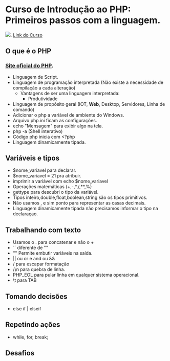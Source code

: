 # Curso de Introdução ao PHP: Primeiros passos com a linguagem.
![](https://www.alura.com.br/assets/api/share/curso-php-primeiros-passos.png).
[Link do Curso](https://cursos.alura.com.br/course/php-primeiros-passos)

## O que é o PHP
### [Site oficial do PHP](https://php.net/).
* Linguagem de Script.
* Linguagem de programação interpretada (Não existe a necessidade de compilação a cada alteração)
  * Vantagens de ser uma linguagem interpretada:
    * Produtividade
* Linguagem de propósito geral (IOT, **Web**, Desktop, Servidores, Linha de comando)
* Adicionar o php a variável de ambiente do Windows.
* Arquivo php.ini ficam as configurações.
* echo "Mensagem" para exibir algo na tela.
* php -a (Shell interativo)
* Código php inicia com <?php
* Linguagem dinamicamente tipada.

## Variáveis e tipos
* $nome_variavel para declarar.
* $nome_variavel = 21 pra atribuir.
* imprimir a variável com echo $nome_variavel
* Operações matemáticas (+,-,*,/,**,%)
* gettype para descubri o tipo da variável.
* Tipos inteiro,double,float,boolean,string são os tipos primitivos.
* Não usamos , e sim ponto para representar as casas decimais.
* Linguagem dinamicamente tipada não precisamos informar o tipo na declaraçao.


## Trabalhando com texto
* Usamos o . para concatenar e não o +
* ´´ diferente de ""
* "" Permite embutir variáveis na saída.
* || ou or e and ou &&
* / para escapar formatação
* /\n para quebra de linha.
* PHP_EOL para pular linha em qualquer sistema operacional.
* \t para TAB

## Tomando decisões
* else if | elseif

## Repetindo ações
* while, for, break;

## Desafios






